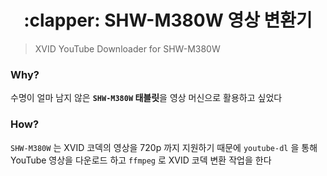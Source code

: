 <h1 align="center">:clapper: SHW-M380W 영상 변환기</h1>

> XVID YouTube Downloader for SHW-M380W

### Why?

수명이 얼마 남지 않은 **`SHW-M380W` 태블릿**을 영상 머신으로 활용하고 싶었다

### How?

`SHW-M380W` 는 XVID 코덱의 영상을 720p 까지 지원하기 때문에
`youtube-dl` 을 통해 YouTube 영상을 다운로드 하고 `ffmpeg` 로 XVID 코덱 변환 작업을 한다